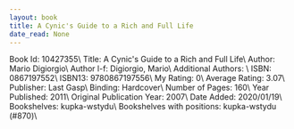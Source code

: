 ```yaml
---
layout: book
title: A Cynic's Guide to a Rich and Full Life
date_read: None
---
```


Book Id: 10427355\ 
Title: A Cynic's Guide to a Rich and Full Life\ 
Author: Mario Digiorgio\ 
Author l-f: Digiorgio, Mario\ 
Additional Authors: \ 
ISBN: 0867197552\ 
ISBN13: 9780867197556\ 
My Rating: 0\ 
Average Rating: 3.07\ 
Publisher: Last Gasp\ 
Binding: Hardcover\ 
Number of Pages: 160\ 
Year Published: 2011\ 
Original Publication Year: 2007\ 
Date Added: 2020/01/19\ 
Bookshelves: kupka-wstydu\ 
Bookshelves with positions: kupka-wstydu (#870)\ 

